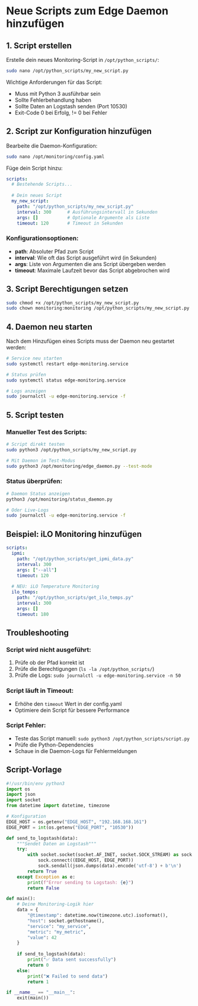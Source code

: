 # Neue Scripts zum Edge Daemon hinzufügen

## 1. Script erstellen

Erstelle dein neues Monitoring-Script in `/opt/python_scripts/`:

```bash
sudo nano /opt/python_scripts/my_new_script.py
```

Wichtige Anforderungen für das Script:
- Muss mit Python 3 ausführbar sein
- Sollte Fehlerbehandlung haben
- Sollte Daten an Logstash senden (Port 10530)
- Exit-Code 0 bei Erfolg, != 0 bei Fehler

## 2. Script zur Konfiguration hinzufügen

Bearbeite die Daemon-Konfiguration:

```bash
sudo nano /opt/monitoring/config.yaml
```

Füge dein Script hinzu:

```yaml
scripts:
  # Bestehende Scripts...
  
  # Dein neues Script
  my_new_script:
    path: "/opt/python_scripts/my_new_script.py"
    interval: 300      # Ausführungsintervall in Sekunden
    args: []           # Optionale Argumente als Liste
    timeout: 120       # Timeout in Sekunden
```

### Konfigurationsoptionen:

- **path**: Absoluter Pfad zum Script
- **interval**: Wie oft das Script ausgeführt wird (in Sekunden)
- **args**: Liste von Argumenten die ans Script übergeben werden
- **timeout**: Maximale Laufzeit bevor das Script abgebrochen wird

## 3. Script Berechtigungen setzen

```bash
sudo chmod +x /opt/python_scripts/my_new_script.py
sudo chown monitoring:monitoring /opt/python_scripts/my_new_script.py
```

## 4. Daemon neu starten

Nach dem Hinzufügen eines Scripts muss der Daemon neu gestartet werden:

```bash
# Service neu starten
sudo systemctl restart edge-monitoring.service

# Status prüfen
sudo systemctl status edge-monitoring.service

# Logs anzeigen
sudo journalctl -u edge-monitoring.service -f
```

## 5. Script testen

### Manueller Test des Scripts:
```bash
# Script direkt testen
sudo python3 /opt/python_scripts/my_new_script.py

# Mit Daemon im Test-Modus
sudo python3 /opt/monitoring/edge_daemon.py --test-mode
```

### Status überprüfen:
```bash
# Daemon Status anzeigen
python3 /opt/monitoring/status_daemon.py

# Oder Live-Logs
sudo journalctl -u edge-monitoring.service -f
```

## Beispiel: iLO Monitoring hinzufügen

```yaml
scripts:
  ipmi:
    path: "/opt/python_scripts/get_ipmi_data.py"
    interval: 300
    args: ["--all"]
    timeout: 120
    
  # NEU: iLO Temperature Monitoring
  ilo_temps:
    path: "/opt/python_scripts/get_ilo_temps.py"
    interval: 300
    args: []
    timeout: 180
```

## Troubleshooting

### Script wird nicht ausgeführt:
1. Prüfe ob der Pfad korrekt ist
2. Prüfe die Berechtigungen (`ls -la /opt/python_scripts/`)
3. Prüfe die Logs: `sudo journalctl -u edge-monitoring.service -n 50`

### Script läuft in Timeout:
- Erhöhe den `timeout` Wert in der config.yaml
- Optimiere dein Script für bessere Performance

### Script Fehler:
- Teste das Script manuell: `sudo python3 /opt/python_scripts/script.py`
- Prüfe die Python-Dependencies
- Schaue in die Daemon-Logs für Fehlermeldungen

## Script-Vorlage

```python
#!/usr/bin/env python3
import os
import json
import socket
from datetime import datetime, timezone

# Konfiguration
EDGE_HOST = os.getenv("EDGE_HOST", "192.168.168.161")
EDGE_PORT = int(os.getenv("EDGE_PORT", "10530"))

def send_to_logstash(data):
    """Sendet Daten an Logstash"""
    try:
        with socket.socket(socket.AF_INET, socket.SOCK_STREAM) as sock:
            sock.connect((EDGE_HOST, EDGE_PORT))
            sock.sendall(json.dumps(data).encode('utf-8') + b'\n')
        return True
    except Exception as e:
        print(f"Error sending to Logstash: {e}")
        return False

def main():
    # Deine Monitoring-Logik hier
    data = {
        "@timestamp": datetime.now(timezone.utc).isoformat(),
        "host": socket.gethostname(),
        "service": "my_service",
        "metric": "my_metric",
        "value": 42
    }
    
    if send_to_logstash(data):
        print("✅ Data sent successfully")
        return 0
    else:
        print("❌ Failed to send data")
        return 1

if __name__ == "__main__":
    exit(main())
```

